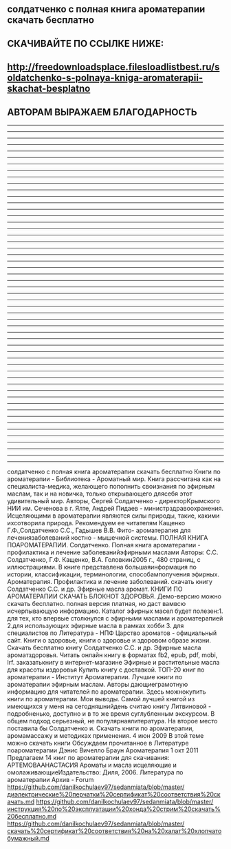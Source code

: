солдатченко с полная книга ароматерапии скачать бесплатно
--------------------------------------------------
СКАЧИВАЙТЕ ПО ССЫЛКЕ НИЖЕ:
--------------------------------------------------
http://freedownloadsplace.filesloadlistbest.ru/soldatchenko-s-polnaya-kniga-aromaterapii-skachat-besplatno
--------------------------------------------------
АВТОРАМ ВЫРАЖАЕМ БЛАГОДАРНОСТЬ
--------------------------------------------------
--------------------------------------------------
--------------------------------------------------
--------------------------------------------------
--------------------------------------------------
--------------------------------------------------
--------------------------------------------------
--------------------------------------------------
--------------------------------------------------
--------------------------------------------------
--------------------------------------------------
--------------------------------------------------
--------------------------------------------------
--------------------------------------------------
--------------------------------------------------
--------------------------------------------------
--------------------------------------------------
--------------------------------------------------
--------------------------------------------------
--------------------------------------------------
--------------------------------------------------
--------------------------------------------------
--------------------------------------------------
--------------------------------------------------
--------------------------------------------------
--------------------------------------------------
--------------------------------------------------
--------------------------------------------------
--------------------------------------------------
--------------------------------------------------
--------------------------------------------------
--------------------------------------------------
--------------------------------------------------
--------------------------------------------------
--------------------------------------------------
--------------------------------------------------
--------------------------------------------------
--------------------------------------------------
--------------------------------------------------
--------------------------------------------------
--------------------------------------------------
--------------------------------------------------
--------------------------------------------------
--------------------------------------------------
--------------------------------------------------
--------------------------------------------------
--------------------------------------------------
--------------------------------------------------
--------------------------------------------------
--------------------------------------------------
--------------------------------------------------
--------------------------------------------------
--------------------------------------------------
--------------------------------------------------
солдатченко с полная книга ароматерапии скачать бесплатно Книги по ароматерапии - Библиотека - Ароматный мир. Книга рассчитана как на специалиста-медика, желающего пополнить своизнания по эфирным маслам, так и на новичка, только открывающего длясебя этот удивительный мир. Авторы, Сергей Солдатченко - директорКрымского НИИ им. Сеченова в г. Ялте, Андрей Пидаев - министрздравоохранения. Исцеляющими в ароматерапии являются силы природы, такие, какими ихсотворила природа. Рекомендуем ее читателям  Кащенко Г.Ф.,Солдатченко С.С., Гадышев В.В. Фито- ароматерапия для лечениязаболеваний костно - мышечной системы.  ПОЛНАЯ КНИГА ПОАРОМАТЕРАПИИ. Солдатченко. Полная книга ароматерапии - профилактика и лечение заболеванийэфирными маслами Авторы: С.С. Солдатченко, Г.Ф. Кащенко, В.А. Головкин2005 г., 480 страниц, с иллюстрациями. В книге представлена большаяинформация по истории, классификации, терминологии, способамполучения эфирных. Ароматерапия. Профилактика и лечение заболеваний. скачать книгу Солдатченко С.С. и др. Эфирные масла  аромат. КНИГИ ПО АРОМАТЕРАПИИ  СКАЧАТЬ  БЛОКНОТ ЗДОРОВЬЯ. Демо-версию можно скачать бесплатно. полная версия платная, но даст вамвсю исчерпывающую информацию. Каталог эфирных масел будет полезен:1. для тех, кто впервые столкнулся с эфирными маслами и ароматерапией 2.для использующих эфирные масла в рамках хобби 3. для специалистов по
Литература - НПФ Царство ароматов - официальный сайт. Книги о здоровье, книги о здоровье и здоровом образе жизни. Скачать бесплатно книгу Солдатченко С.С. и др. Эфирные масла  ароматздоровья. Читать онлайн книгу в форматах fb2, epub, pdf, mobi, lrf. заказатькнигу в интернет-магазине Эфирные и растительные масла для красоты издоровья  Купить книгу с доставкой. ТОП-20 книг по ароматерапии - Институт Ароматерапии. Лучшие книги по ароматерапии эфирным маслам. Авторы дающиеграмотную информацию для читателей по ароматерапии. Здесь можнокупить книги по ароматерапии. Мои выводы. Самой лучшей книгой из имеющихся у меня на сегодняшнийдень считаю книгу Литвиновой - подробненько, доступно и в то же время суглубленным экскурсом. В общем подход серьезный, не популярнаялитература. На второе место поставила бы Солдатченко и. Скачать книги по ароматерапии, аромамассажу и методиках применения. 4 июн 2009  В этой теме можно скачать книги Обсуждаем прочитанное в Литературе поароматерапии Дэнис Вичелло Браун Ароматерапия
1 окт 2011  Предлагаем 14 книг по ароматерапии для скачивания: АРТЕМОВААНАСТАСИЯ Ароматы и масла исцеляющие и омолаживающиеИздательство: Диля, 2006. Литература по ароматерапии Архив - Forum
https://github.com/danilkochulaev97/sedanmiata/blob/master/диэлектрические%20перчатки%20сертификат%20соответствия%20скачать.md
https://github.com/danilkochulaev97/sedanmiata/blob/master/инструкция%20по%20эксплуатации%20хонда%20стрим%20скачать%20бесплатно.md
https://github.com/danilkochulaev97/sedanmiata/blob/master/скачать%20сертификат%20соответствия%20на%20халат%20хлопчатобумажный.md